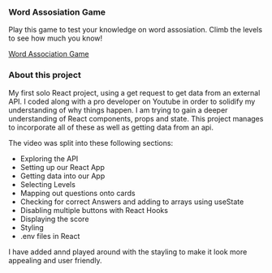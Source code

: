 ### Word Assosiation Game
 
Play this game to test your knowledge on word assosiation. Climb the levels to see how much you know!

[Word Association Game](https://word-association-game.netlify.app/)

### About this project

My first solo React project, using a get request to get data from an external API. I coded along with a pro developer on Youtube in order to solidify my understanding of why things happen. I am trying to gain a deeper understanding of React components, props and state. This project manages to incorporate all of these as well as getting data from an api.

The video was split into these following sections:
- Exploring the API
- Setting up our React App
- Getting data into our App
- Selecting Levels
- Mapping out questions onto cards
- Checking for correct Answers and adding to arrays using useState
- Disabling multiple buttons with React Hooks
- Displaying the score
- Styling
- .env files in React

I have added annd played around with the stayling to make it look more appealing and user friendly.






